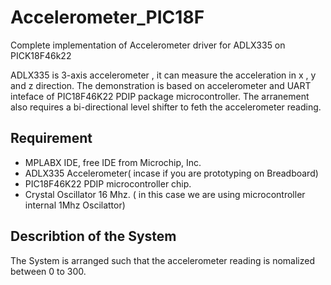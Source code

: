 # Accelerometer_PIC18F
Complete implementation of Accelerometer driver for ADLX335 on PICK18F46k22 

ADLX335 is 3-axis accelerometer , it can measure the acceleration in x , y and z direction. The demonstration is based on accelerometer and UART inteface of PIC18F46K22 PDIP package microcontroller. The arranement also requires a bi-directional level shifter to feth the accelerometer reading.

## Requirement 

* MPLABX IDE, free IDE from Microchip, Inc.
* ADLX335 Accelerometer( incase if you are prototyping on Breadboard)
* PIC18F46K22 PDIP microcontroller chip.
* Crystal Oscillator 16 Mhz. ( in this case we are using microcontroller internal 1Mhz Oscilattor)

## Describtion of the System

The System is arranged such that the accelerometer reading is nomalized between 0 to 300. 
 

